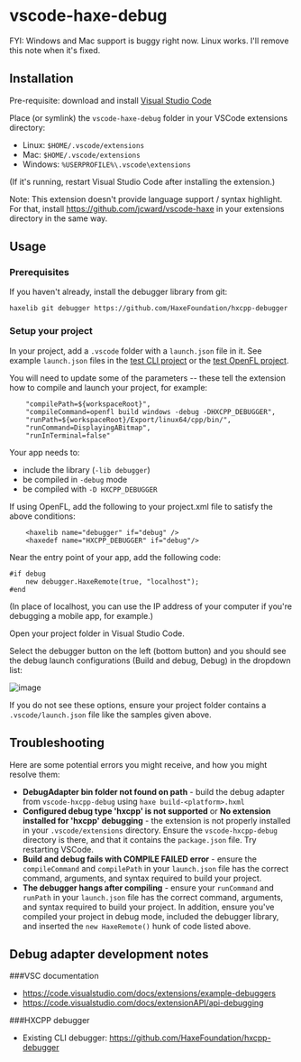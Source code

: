 # vscode-haxe-debug

FYI: Windows and Mac support is buggy right now. Linux works. I'll remove this note when it's fixed.

## Installation

Pre-requisite: download and install [Visual Studio Code](https://code.visualstudio.com/)

Place (or symlink) the `vscode-haxe-debug` folder in your VSCode extensions directory:
- Linux: `$HOME/.vscode/extensions`
- Mac: `$HOME/.vscode/extensions`
- Windows: `%USERPROFILE%\.vscode\extensions`

(If it's running, restart Visual Studio Code after installing the extension.)

Note: This extension doesn't provide language support / syntax highlight. For that, install https://github.com/jcward/vscode-haxe in your extensions directory in the same way.

## Usage

### Prerequisites
If you haven't already, install the debugger library from git:
```
haxelib git debugger https://github.com/HaxeFoundation/hxcpp-debugger
```

### Setup your project
In your project, add a `.vscode` folder with a `launch.json` file in it. See example `launch.json` files in the [test CLI project](https://github.com/jcward/vscode-hxcpp-debug/tree/master/test%20cli) or the [test OpenFL project](https://github.com/jcward/vscode-hxcpp-debug/tree/master/test%20openfl).

You will need to update some of the parameters -- these tell the extension how to compile and launch your project, for example:

```
	"compilePath=${workspaceRoot}",
	"compileCommand=openfl build windows -debug -DHXCPP_DEBUGGER",
	"runPath=${workspaceRoot}/Export/linux64/cpp/bin/",
	"runCommand=DisplayingABitmap",
	"runInTerminal=false"
```

Your app needs to:
- include the library (`-lib debugger`)
- be compiled in `-debug` mode
- be compiled with `-D HXCPP_DEBUGGER`

If using OpenFL, add the following to your project.xml file to satisfy the above conditions:
```
	<haxelib name="debugger" if="debug" />
	<haxedef name="HXCPP_DEBUGGER" if="debug"/>
```

Near the entry point of your app, add the following code:

```
#if debug
    new debugger.HaxeRemote(true, "localhost");
#end
```

(In place of localhost, you can use the IP address of your computer if you're debugging a mobile app, for example.)

Open your project folder in Visual Studio Code. 

Select the debugger button on the left (bottom button) and you should see the debug launch configurations (Build and debug, Debug) in the dropdown list:

![image](https://cloud.githubusercontent.com/assets/2192439/11687462/104c31f8-9e44-11e5-8f2c-8fcb60a49022.png)

If you do not see these options, ensure your project folder contains a `.vscode/launch.json` file like the samples given above.

## Troubleshooting

Here are some potential errors you might receive, and how you might resolve them:

- **DebugAdapter bin folder not found on path** - build the debug adapter from `vscode-hxcpp-debug` using `haxe build-<platform>.hxml`
- **Configured debug type 'hxcpp' is not supported** or **No extension installed for 'hxcpp' debugging** - the extension is not properly installed in your `.vscode/extensions` directory. Ensure the `vscode-hxcpp-debug` directory is there, and that it contains the `package.json` file. Try restarting VSCode.
- **Build and debug fails with COMPILE FAILED error** - ensure the `compileCommand` and `compilePath` in your `launch.json` file has the correct command, arguments, and syntax required to build your project.
- **The debugger hangs after compiling** - ensure your `runCommand` and `runPath` in your `launch.json` file has the correct command, arguments, and syntax required to build your project. In addition, ensure you've compiled your project in debug mode, included the debugger library, and inserted the `new HaxeRemote()` hunk of code listed above. 

## Debug adapter development notes

###VSC documentation
- https://code.visualstudio.com/docs/extensions/example-debuggers
- https://code.visualstudio.com/docs/extensionAPI/api-debugging

###HXCPP debugger
- Existing CLI debugger: https://github.com/HaxeFoundation/hxcpp-debugger
